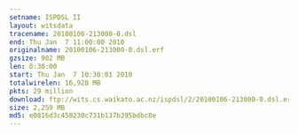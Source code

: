 ```yaml
---
setname: ISPDSL II
layout: witsdata
tracename: 20100106-213000-0.dsl
end: Thu Jan  7 11:00:00 2010
originalname: 20100106-213000-0.dsl.erf
gzsize: 902 MB
len: 0:30:00
start: Thu Jan  7 10:30:01 2010
totalwirelen: 16,928 MB
pkts: 29 million
download: ftp://wits.cs.waikato.ac.nz/ispdsl/2/20100106-213000-0.dsl.erf.gz
size: 2,259 MB
md5: e0816d3c450230c731b137b395bdbc8e
---
```

